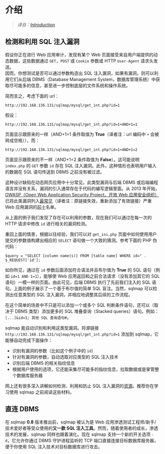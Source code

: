 # 介绍

> *译自：[Introduction](https://github.com/sqlmapproject/sqlmap/wiki/Introduction)*

## 检测和利用 SQL 注入漏洞

假设你正在进行 Web 应用审计，发现有某个 Web 页面接受来自用户端提供的动态数据，这些数据通过 `GET`，`POST` 或 `Cookie` 参数或 HTTP `User-Agent` 请求头发送。  
因而，你想测试是否可以通过参数构造出 SQL 注入漏洞，如果有漏洞，则可以利用它们从后端 DBMS（Database Management System，数据库管理系统）中获取尽可能多的信息，甚至进一步控制底层的文件系统和操作系统。

简而言之，考虑下面的 url：

```shell
http://192.168.136.131/sqlmap/mysql/get_int.php?id=1
```

假设：

```shell
http://192.168.136.131/sqlmap/mysql/get_int.php?id=1+AND+1=1
```

页面显示跟原来的一样（AND+1=1 条件取值为 **True**（译者注：url 编码中 `+` 会被转成空格）），而：

```shell
http://192.168.136.131/sqlmap/mysql/get_int.php?id=1+AND+1=2
```  

页面显示跟原来的不一样（AND+1=2 条件取值为 **False**）。这可能说明 `index.php` 的 `GET` 参数 `id` 存在 SQL 注入漏洞。此外，这种情形也表明用户输入的数据在 SQL 语句传送到 DBMS 之前没有被过滤。

这种设计缺陷在动态网页应用中十分常见，此类型漏洞与后端 DBMS 或后端编程语言并没有关系，漏洞的引入通常存在于代码的编写逻辑里面。从 2013 年开始，[OWASP（Open Web Application Security Project，开放 Web 应用安全组织）](http://www.owasp.org)已将此类漏洞列入[最常见](https://www.owasp.org/images/f/f8/OWASP_Top_10_-_2013.pdf)（译者注：原链接失效，重新添加了有效链接）严重 Web 应用漏洞的[前十](http://www.owasp.org/index.php/Category:OWASP_Top_Ten_Project)名单。

从上面的例子我们发现了存在可以利用的参数，现在我们可以通过在每一次的 HTTP 请求中修改 `id` 进行相关的漏洞检测。

重回上面的情景，根据以往经验，我们可以对 `get_ini.php` 页面中如何使用用户提交的参数值构建出相应的 `SELECT` 语句做一个大致的猜测。参考下面的 PHP 伪代码：

```shell
$query = "SELECT [column name(s)] FROM [table name] WHERE id=" . $_REQUEST['id'];
```

如你所见，通过在 `id` 参数后面添加符合语法并且布尔值为 **True** 的 SQL 语句（例如 `id=1 AND 1=1`），能够使 Web 应用返回和之前合法请求（没有添加其它的 SQL 语句）一模一样的页面。由此可见，后端 DBMS 执行了先前我们注入的 SQL 语句。上面的例子展示了一个基于布尔值的简单 SQL 盲注。当然，sqlmap 可以检测出任意类型的 SQL 注入漏洞，并相应地调整其后续的工作流程。

在这个简单的场景中不只是可以添加一个或多个 SQL 判断条件语句，还可以（取决于 DBMS 类型）添加更多的 SQL 堆叠查询（Stacked queries）语句。例如：`[...]&id=1; 其他 SQL 查询语句#`。

sqlmap 能自动识别和利用这类型漏洞。将源链接 `http://192.168.136.131/sqlmap/mysql/get_int.php?id=1` 添加到 sqlmap，它能够自动完成下面操作：

* 识别有漏洞的参数（比如这个例子中的 `id`）
* 针对有漏洞的参数，自动选取对应类型的 SQL 注入技术
* 识别后端 DBMS 的相关指纹信息
* 根据用户使用的选项，它还能采集尽可能多的指纹信息，拉取数据或是掌管整个数据库服务器

网上还有很多深入讲解如何检测、利用和防止 SQL 注入漏洞的[资源](https://del.icio.us/inquis/sqlinjection)。推荐你在学习使用 sqlmap 之前阅读这些材料。

## 直连 DBMS

在 sqlmap **0.8** 版本推出前，sqlmap 被认为是 Web 应用渗透测试工程师/新手/技术爱好者等受众使用的**又一款 SQL 注入工具**。然而，随着使用者的成长，渗透技术的发展，sqlmap 同样也跟着演化。现在 sqlmap 支持一个新的开关选项 `-d`，它允许你通过 DBMS 守护进程监听的 TCP 端口直接连接目标数据库服务器，便于你使用 SQL 注入技术对目标数据库进行攻击。
